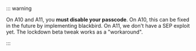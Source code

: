 ::: warning

On A10 and A11, you **must disable your passcode**. On A10, this can be fixed in the future by implementing blackbird. On A11, we don't have a SEP exploit yet. The lockdown beta tweak works as a "workaround".

:::